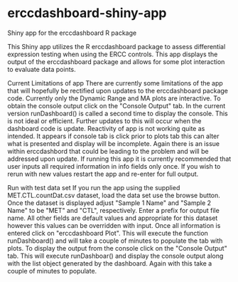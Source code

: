 # erccdashboard-shiny-app
Shiny app for the erccdashboard R package

This Shiny app utilizes the R erccdashboard package to assess differential expression testing when using the ERCC controls. This app displays the output of the erccdashboard package and allows for some plot interaction to evaluate data points.

Current Limitations of app 
There are currently some limitations of the app that will hopefully be rectified upon updates to the erccdashboard package code. Currently only the Dynamic Range and MA plots are interactive. To obtain the console output click on the "Console Output" tab. In the current version runDashboard() is called a second time to display the console. This is not ideal or efficient. Further updates to this will occur when the dashboard code is update. Reactivity of app is not working quite as intended. It appears if console tab is click prior to plots tab this can alter what is presented and display will be incomplete. Again there is an issue within erccdashbord that could be leading to the problem and will be addressed upon update. If running this app it is currently recommended that user inputs all required information in info fields only once. If you wish to rerun with new values restart the app and re-enter for full output.

Run with test data set 
If you run the app using the supplied MET.CTL.countDat.csv dataset, load the data set use the browse button. Once the dataset is displayed adjust "Sample 1 Name" and "Sample 2 Name" to be "MET" and "CTL", respectively. Enter a prefix for output file name. All other fields are default values and appropriate for this dataset however this values can be overridden with input. Once all information is entered click on "erccdashboard Plot". This will execute the function runDashboard() and will take a couple of minutes to populate the tab with plots. To display the output from the console click on the "Console Output" tab. This will execute runDashboar() and display the console output along with the list object generated by the dashboard. Again with this take a couple of minutes to populate.
